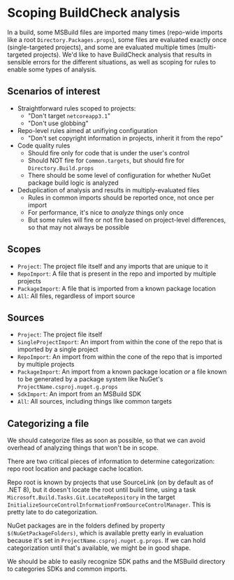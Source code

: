 # Scoping BuildCheck analysis

In a build, some MSBuild files are imported many times (repo-wide imports like a root `Directory.Packages.props`), some files are evaluated exactly once (single-targeted projects), and some are evaluated multiple times (multi-targeted projects). We'd like to have BuildCheck analysis that results in sensible errors for the different situations, as well as scoping for rules to enable some types of analysis.

## Scenarios of interest

* Straightforward rules scoped to projects:
  * "Don't target `netcoreapp3.1`"
  * "Don't use globbing"
* Repo-level rules aimed at unifiying configuration
  * "Don't set copyright information in projects, inherit it from the repo"
* Code quality rules
  * Should fire only for code that is under the user's control
  * Should NOT fire for `Common.targets`, but should fire for `Directory.Build.props`
  * There should be some level of configuration for whether NuGet package build logic is analyzed
* Deduplication of analysis and results in multiply-evaluated files
  * Rules in common imports should be reported once, not once per import
  * For performance, it's nice to _analyze_ things only once
  * But some rules will fire or not fire based on project-level differences, so that may not always be possible

## Scopes

* `Project`: The project file itself and any imports that are unique to it
* `RepoImport`: A file that is present in the repo and imported by multiple projects
* `PackageImport`: A file that is imported from a known package location
* `All`: All files, regardless of import source

## Sources

* `Project`: The project file itself
* `SingleProjectImport`: An import from within the cone of the repo that is imported by a single project
* `RepoImport`: An import from within the cone of the repo that is imported by multiple projects
* `PackageImport`: An import from a known package location _or_ a file known to be generated by a package system like NuGet's `ProjectName.csproj.nuget.g.props`
* `SdkImport`: An import from an MSBuild SDK
* `All`: All sources, including things like common targets

## Categorizing a file 

We should categorize files as soon as possible, so that we can avoid overhead of analyzing things that won't be in scope.

There are two critical pieces of information to determine categorization: repo root location and package cache location.

Repo root is known by projects that use SourceLink (on by default as of .NET 8), but it doesn't locate the root until build time, using a task `Microsoft.Build.Tasks.Git.LocateRepository` in the target `InitializeSourceControlInformationFromSourceControlManager`. This is pretty late to do categorization.

NuGet packages are in the folders defined by property `$(NuGetPackageFolders)`, which is available pretty early in evaluation because it's set in `ProjectName.csproj.nuget.g.props`. If we can hold categorization until that's available, we might be in good shape.

We should be able to easily recognize SDK paths and the MSBuild directory to categories SDKs and common imports.
